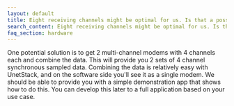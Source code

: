 ```yaml
---
layout: default
title: Eight receiving channels might be optimal for us. Is that a possibility?
search_content: Eight receiving channels might be optimal for us. Is that a possibility?
faq_section: hardware
---
```


One potential solution is to get 2 multi-channel modems with 4 channels each and combine the data. This will provide you 2 sets of 4 channel synchronous sampled data. Combining the data is relatively easy with UnetStack, and on the software side you'll see it as a single modem. We should be able to provide you with a simple demonstration app that shows how to do this. You can develop this later to a full application based on your use case.


